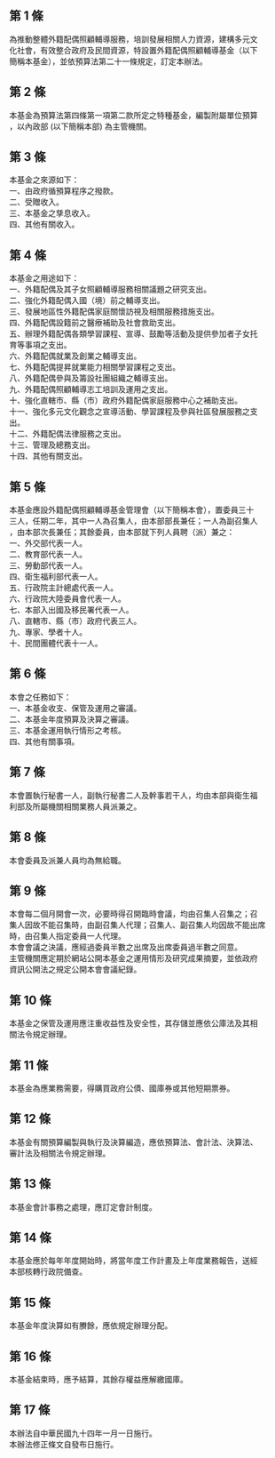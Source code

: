 第 1 條
-------
為推動整體外籍配偶照顧輔導服務，培訓發展相關人力資源，建構多元文  
化社會，有效整合政府及民間資源，特設置外籍配偶照顧輔導基金（以下  
簡稱本基金），並依預算法第二十一條規定，訂定本辦法。

第 2 條
-------
本基金為預算法第四條第一項第二款所定之特種基金，編製附屬單位預算  
，以內政部 (以下簡稱本部) 為主管機關。

第 3 條
-------
本基金之來源如下：  
一、由政府循預算程序之撥款。  
二、受贈收入。  
三、本基金之孳息收入。  
四、其他有關收入。

第 4 條
-------
本基金之用途如下：  
一、外籍配偶及其子女照顧輔導服務相關議題之研究支出。  
二、強化外籍配偶入國（境）前之輔導支出。  
三、發展地區性外籍配偶家庭關懷訪視及相關服務措施支出。  
四、外籍配偶設籍前之醫療補助及社會救助支出。  
五、辦理外籍配偶各類學習課程、宣導、鼓勵等活動及提供參加者子女托  
    育等事項之支出。  
六、外籍配偶就業及創業之輔導支出。  
七、外籍配偶提昇就業能力相關學習課程之支出。  
八、外籍配偶參與及籌設社團組織之輔導支出。  
九、外籍配偶照顧輔導志工培訓及運用之支出。  
十、強化直轄市、縣（市）政府外籍配偶家庭服務中心之補助支出。  
十一、強化多元文化觀念之宣導活動、學習課程及參與社區發展服務之支  
      出。  
十二、外籍配偶法律服務之支出。  
十三、管理及總務支出。  
十四、其他有關支出。

第 5 條
-------
本基金應設外籍配偶照顧輔導基金管理會（以下簡稱本會），置委員三十  
三人，任期二年，其中一人為召集人，由本部部長兼任；一人為副召集人  
，由本部次長兼任；其餘委員，由本部就下列人員聘（派）兼之：  
一、外交部代表一人。  
二、教育部代表一人。  
三、勞動部代表一人。  
四、衛生福利部代表一人。  
五、行政院主計總處代表一人。  
六、行政院大陸委員會代表一人。  
七、本部入出國及移民署代表一人。  
八、直轄市、縣（市）政府代表三人。  
九、專家、學者十人。  
十、民間團體代表十一人。

第 6 條
-------
本會之任務如下：  
一、本基金收支、保管及運用之審議。  
二、本基金年度預算及決算之審議。  
三、本基金運用執行情形之考核。  
四、其他有關事項。

第 7 條
-------
本會置執行秘書一人，副執行秘書二人及幹事若干人，均由本部與衛生福  
利部及所屬機關相關業務人員派兼之。

第 8 條
-------
本會委員及派兼人員均為無給職。

第 9 條
-------
本會每二個月開會一次，必要時得召開臨時會議，均由召集人召集之；召  
集人因故不能召集時，由副召集人代理；召集人、副召集人均因故不能出席  
時，由召集人指定委員一人代理。  
本會會議之決議，應經過委員半數之出席及出席委員過半數之同意。  
主管機關應定期於網站公開本基金之運用情形及研究成果摘要，並依政府  
資訊公開法之規定公開本會會議紀錄。

第 10 條
--------
本基金之保管及運用應注重收益性及安全性，其存儲並應依公庫法及其相  
關法令規定辦理。

第 11 條
--------
本基金為應業務需要，得購買政府公債、國庫券或其他短期票券。

第 12 條
--------
本基金有關預算編製與執行及決算編造，應依預算法、會計法、決算法、  
審計法及相關法令規定辦理。

第 13 條
--------
本基金會計事務之處理，應訂定會計制度。

第 14 條
--------
本基金應於每年年度開始時，將當年度工作計畫及上年度業務報告，送經  
本部核轉行政院備查。

第 15 條
--------
本基金年度決算如有賸餘，應依規定辦理分配。

第 16 條
--------
本基金結束時，應予結算，其餘存權益應解繳國庫。

第 17 條
--------
本辦法自中華民國九十四年一月一日施行。  
本辦法修正條文自發布日施行。

